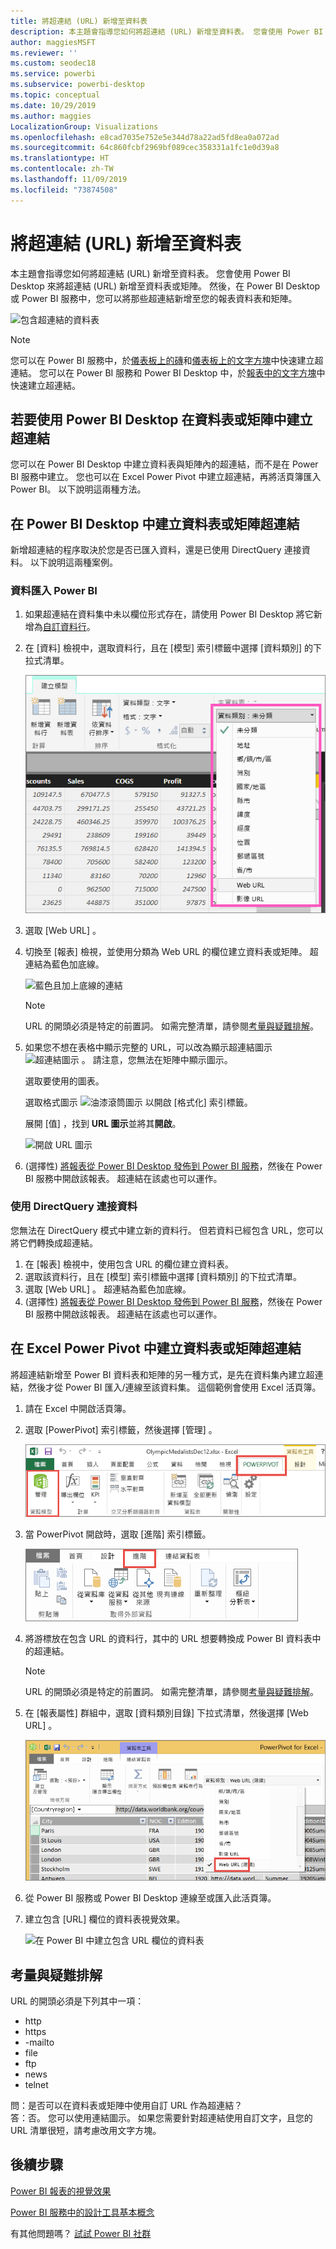 ```yaml
---
title: 將超連結 (URL) 新增至資料表
description: 本主題會指導您如何將超連結 (URL) 新增至資料表。 您會使用 Power BI Desktop 來將超連結 (URL) 新增至資料表或矩陣。 然後，在 Power BI Desktop 或 Power BI 服務中，您可以將那些超連結新增至您的報表資料表和矩陣。
author: maggiesMSFT
ms.reviewer: ''
ms.custom: seodec18
ms.service: powerbi
ms.subservice: powerbi-desktop
ms.topic: conceptual
ms.date: 10/29/2019
ms.author: maggies
LocalizationGroup: Visualizations
ms.openlocfilehash: e8cad7035e752e5e344d78a22ad5fd8ea0a072ad
ms.sourcegitcommit: 64c860fcbf2969bf089cec358331a1fc1e0d39a8
ms.translationtype: HT
ms.contentlocale: zh-TW
ms.lasthandoff: 11/09/2019
ms.locfileid: "73874508"
---
```

# <a name="add-hyperlinks-urls-to-a-table"></a>將超連結 (URL) 新增至資料表
本主題會指導您如何將超連結 (URL) 新增至資料表。 您會使用 Power BI Desktop 來將超連結 (URL) 新增至資料表或矩陣。 然後，在 Power BI Desktop 或 Power BI 服務中，您可以將那些超連結新增至您的報表資料表和矩陣。 

![包含超連結的資料表](media/power-bi-hyperlinks-in-tables/hyperlinkedtable.png)

> [!NOTE]
> 您可以在 Power BI 服務中，於[儀表板上的磚](service-dashboard-edit-tile.md)和[儀表板上的文字方塊](service-dashboard-add-widget.md)中快速建立超連結。 您可以在 Power BI 服務和 Power BI Desktop 中，於[報表中的文字方塊](service-add-hyperlink-to-text-box.md)中快速建立超連結。
> 

## <a name="to-create-a-hyperlink-in-a-table-or-matrix-using-power-bi-desktop"></a>若要使用 Power BI Desktop 在資料表或矩陣中建立超連結
您可以在 Power BI Desktop 中建立資料表與矩陣內的超連結，而不是在 Power BI 服務中建立。 您也可以在 Excel Power Pivot 中建立超連結，再將活頁簿匯入 Power BI。 以下說明這兩種方法。

## <a name="create-a-table-or-matrix-hyperlink-in-power-bi-desktop"></a>在 Power BI Desktop 中建立資料表或矩陣超連結
新增超連結的程序取決於您是否已匯入資料，還是已使用 DirectQuery 連接資料。 以下說明這兩種案例。

### <a name="for-data-imported-into-power-bi"></a>資料匯入 Power BI
1. 如果超連結在資料集中未以欄位形式存在，請使用 Power BI Desktop 將它新增為[自訂資料行](desktop-common-query-tasks.md)。
2. 在 [資料] 檢視中，選取資料行，且在 [模型]  索引標籤中選擇 [資料類別]  的下拉式清單。
   
    ![資料類別下拉式清單](media/power-bi-hyperlinks-in-tables/pbi_data_category.png)
3. 選取 [Web URL]  。
4. 切換至 [報表] 檢視，並使用分類為 Web URL 的欄位建立資料表或矩陣。 超連結為藍色加底線。

    ![藍色且加上底線的連結](media/power-bi-hyperlinks-in-tables/power-bi-table-with-hyperlinks2.png)

    > [!NOTE]
    > URL 的開頭必須是特定的前置詞。 如需完整清單，請參閱[考量與疑難排解](#considerations-and-troubleshooting)。
    >
   
1. 如果您不想在表格中顯示完整的 URL，可以改為顯示超連結圖示  ![超連結圖示](media/power-bi-hyperlinks-in-tables/power-bi-hyperlink-icon.png) 。 請注意，您無法在矩陣中顯示圖示。
   
    選取要使用的圖表。

    選取格式圖示 ![油漆滾筒圖示](media/power-bi-hyperlinks-in-tables/power-bi-paintroller.png) 以開啟 [格式化] 索引標籤。

    展開 [值]  ，找到 **URL 圖示**並將其**開啟**。

    ![開啟 URL 圖示](media/power-bi-hyperlinks-in-tables/power-bi-url-icon-on.png)

1. (選擇性) [將報表從 Power BI Desktop 發佈到 Power BI 服務](/learn/modules/publish-share-power-bi/2-publish-reports)，然後在 Power BI 服務中開啟該報表。 超連結在該處也可以運作。

### <a name="for-data-connected-with-directquery"></a>使用 DirectQuery 連接資料
您無法在 DirectQuery 模式中建立新的資料行。  但若資料已經包含 URL，您可以將它們轉換成超連結。

1. 在 [報表] 檢視中，使用包含 URL 的欄位建立資料表。
2. 選取該資料行，且在 [模型]  索引標籤中選擇 [資料類別]  的下拉式清單。
3. 選取 [Web URL]  。 超連結為藍色加底線。
4. (選擇性) [將報表從 Power BI Desktop 發佈到 Power BI 服務](/learn/modules/publish-share-power-bi/2-publish-reports)，然後在 Power BI 服務中開啟該報表。 超連結在該處也可以運作。

## <a name="create-a-table-or-matrix-hyperlink-in-excel-power-pivot"></a>在 Excel Power Pivot 中建立資料表或矩陣超連結
將超連結新增至 Power BI 資料表和矩陣的另一種方式，是先在資料集內建立超連結，然後才從 Power BI 匯入/連線至該資料集。 這個範例會使用 Excel 活頁簿。

1. 請在 Excel 中開啟活頁簿。
2. 選取 [PowerPivot]  索引標籤，然後選擇 [管理]  。
   
   ![在 Excel 中開啟 PowerPivot](media/power-bi-hyperlinks-in-tables/createhyperlinkinpowerpivot2.png)
1. 當 PowerPivot 開啟時，選取 [進階]  索引標籤。
   
   ![PowerPivot [進階] 索引標籤](media/power-bi-hyperlinks-in-tables/createhyperlinkinpowerpivot3.png)
4. 將游標放在包含 URL 的資料行，其中的 URL 想要轉換成 Power BI 資料表中的超連結。
   
   > [!NOTE]
   > URL 的開頭必須是特定的前置詞。 如需完整清單，請參閱[考量與疑難排解](#considerations-and-troubleshooting)。
   > 
   
5. 在 [報表屬性]  群組中，選取 [資料類別目錄]  下拉式清單，然後選擇 [Web URL]  。 
   
   ![Excel 中的資料類別下拉式清單](media/power-bi-hyperlinks-in-tables/createhyperlinksnew.png)

6. 從 Power BI 服務或 Power BI Desktop 連線至或匯入此活頁簿。
7. 建立包含 [URL] 欄位的資料表視覺效果。
   
   ![在 Power BI 中建立包含 URL 欄位的資料表](media/power-bi-hyperlinks-in-tables/hyperlinksintables.gif)

## <a name="considerations-and-troubleshooting"></a>考量與疑難排解

URL 的開頭必須是下列其中一項：
- http
- https
- -mailto
- file
- ftp
- news
- telnet

問：是否可以在資料表或矩陣中使用自訂 URL 作為超連結？    
答：否。 您可以使用連結圖示。 如果您需要針對超連結使用自訂文字，且您的 URL 清單很短，請考慮改用文字方塊。


## <a name="next-steps"></a>後續步驟
[Power BI 報表的視覺效果](visuals/power-bi-report-visualizations.md)

[Power BI 服務中的設計工具基本概念](service-basic-concepts.md)

有其他問題嗎？ [試試 Power BI 社群](https://community.powerbi.com/)

